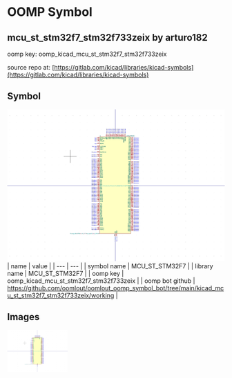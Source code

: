 # OOMP Symbol  
## mcu_st_stm32f7_stm32f733zeix  by arturo182  
  
oomp key: oomp_kicad_mcu_st_stm32f7_stm32f733zeix  
  
source repo at: [https://gitlab.com/kicad/libraries/kicad-symbols](https://gitlab.com/kicad/libraries/kicad-symbols)  
## Symbol  
  
[![working.png](working_600.png)](working.png)  
| name | value | 
| --- | --- | 
| symbol name | MCU_ST_STM32F7 | 
| library name | MCU_ST_STM32F7 | 
| oomp key | oomp_kicad_mcu_st_stm32f7_stm32f733zeix | 
| oomp bot github | https://github.com/oomlout/oomlout_oomp_symbol_bot/tree/main/kicad_mcu_st_stm32f7_stm32f733zeix/working | 
## Images  
  
[![working.png](working_140.png)](working.png)  
